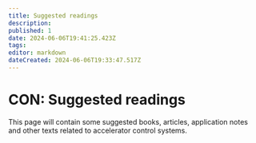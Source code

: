 ```yaml
---
title: Suggested readings
description: 
published: 1
date: 2024-06-06T19:41:25.423Z
tags: 
editor: markdown
dateCreated: 2024-06-06T19:33:47.517Z
---
```


# CON: Suggested readings

This page will contain some suggested books, articles, application notes and other texts related to accelerator control systems. 